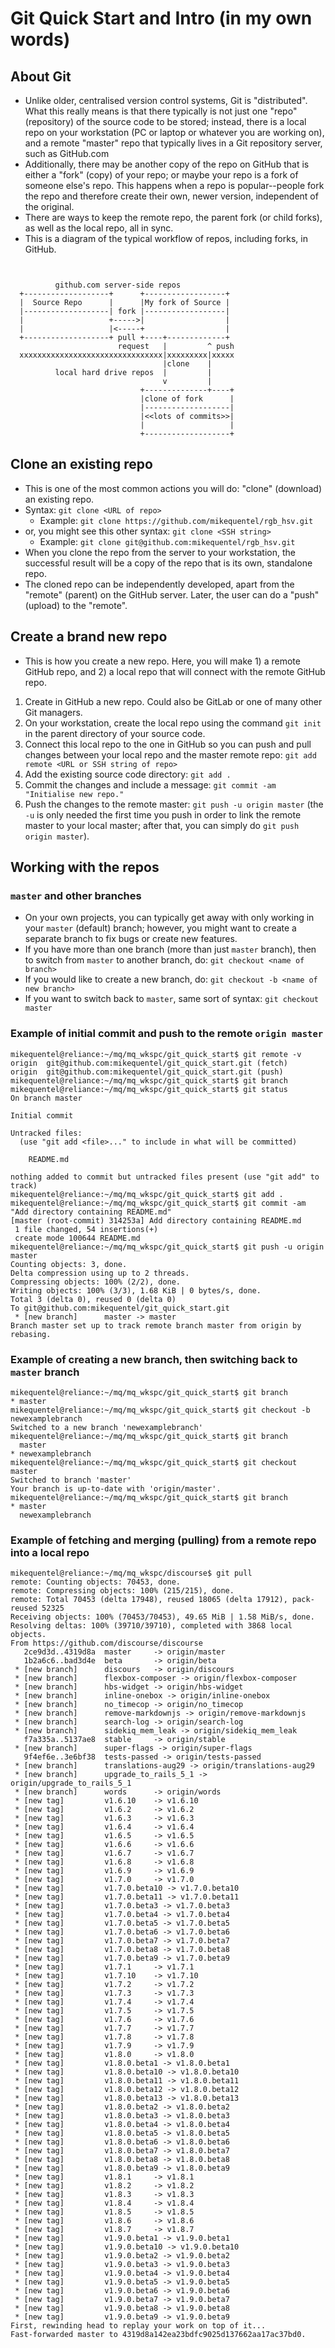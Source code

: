 # Git Quick Start and Intro (in my own words)
## About Git
* Unlike older, centralised version control systems, Git is "distributed". What this really means is that there typically is not just one "repo" (repository) of the source code to be stored; instead, there is a local repo on your workstation (PC or laptop or whatever you are working on), and a remote "master" repo that typically lives in a Git repository server, such as GitHub.com
* Additionally, there may be another copy of the repo on GitHub that is either a "fork" (copy) of your repo; or maybe your repo is a fork of someone else's repo. This happens when a repo is popular--people fork the repo and therefore create their own, newer version, independent of the original.
* There are ways to keep the remote repo, the parent fork (or child forks), as well as the local repo, all in sync.
* This is a diagram of the typical workflow of repos, including forks, in GitHub.

```


          github.com server-side repos
  +-------------------+      +------------------+
  |  Source Repo      |      |My fork of Source |
  |-------------------| fork |------------------|
  |                   +----->|                  |
  |                   |<-----+                  |
  +-------------------+ pull +----+-------------+
                        request   |         ^ push
  xxxxxxxxxxxxxxxxxxxxxxxxxxxxxxxx|xxxxxxxxx|xxxxx
                                  |clone    |
          local hard drive repos  |         |
                                  v         |
                             +--------------+----+
                             |clone of fork      |
                             |-------------------|
                             |<<lots of commits>>|
                             |                   |
                             +-------------------+
 ```

## Clone an existing repo
* This is one of the most common actions you will do: "clone" (download) an existing repo.
* Syntax: `git clone <URL of repo>`
  * Example: `git clone https://github.com/mikequentel/rgb_hsv.git`
* or, you might see this other syntax: `git clone <SSH string>`
  * Example: `git clone git@github.com:mikequentel/rgb_hsv.git`
* When you clone the repo from the server to your workstation, the successful result will be a copy of the repo that is its own, standalone repo.
* The cloned repo can be independently developed, apart from the "remote" (parent) on the GitHub server. Later, the user can do a "push" (upload) to the "remote".

## Create a brand new repo
* This is how you create a new repo. Here, you will make 1) a remote GitHub repo, and 2) a local repo that will connect with the remote GitHub repo.
1. Create in GitHub a new repo. Could also be GitLab or one of many other Git managers.
2. On your workstation, create the local repo using the command `git init` in the parent directory of your source code.
3. Connect this local repo to the one in GitHub so you can push and pull changes between your local repo and the master remote repo: `git add remote <URL or SSH string of repo>`
4. Add the existing source code directory: `git add .`
5. Commit the changes and include a message: `git commit -am "Initialise new repo."`
6. Push the changes to the remote master: `git push -u origin master` (the `-u` is only needed the first time you push in order to link the remote master to your local master; after that, you can simply do `git push origin master`).

## Working with the repos
### `master` and other branches
* On your own projects, you can typically get away with only working in your `master` (default) branch; however, you might want to create a separate branch to fix bugs or create new features.
* If you have more than one branch (more than just `master` branch), then to switch from `master` to another branch, do: `git checkout <name of branch>`
* If you would like to create a new branch, do: `git checkout -b <name of new branch>`
* If you want to switch back to `master`, same sort of syntax: `git checkout master`
### Example of initial commit and push to the remote `origin master`

```
mikequentel@reliance:~/mq/mq_wkspc/git_quick_start$ git remote -v
origin	git@github.com:mikequentel/git_quick_start.git (fetch)
origin	git@github.com:mikequentel/git_quick_start.git (push)
mikequentel@reliance:~/mq/mq_wkspc/git_quick_start$ git branch
mikequentel@reliance:~/mq/mq_wkspc/git_quick_start$ git status
On branch master

Initial commit

Untracked files:
  (use "git add <file>..." to include in what will be committed)

	README.md

nothing added to commit but untracked files present (use "git add" to track)
mikequentel@reliance:~/mq/mq_wkspc/git_quick_start$ git add .
mikequentel@reliance:~/mq/mq_wkspc/git_quick_start$ git commit -am "Add directory containing README.md"
[master (root-commit) 314253a] Add directory containing README.md
 1 file changed, 54 insertions(+)
 create mode 100644 README.md
mikequentel@reliance:~/mq/mq_wkspc/git_quick_start$ git push -u origin master
Counting objects: 3, done.
Delta compression using up to 2 threads.
Compressing objects: 100% (2/2), done.
Writing objects: 100% (3/3), 1.68 KiB | 0 bytes/s, done.
Total 3 (delta 0), reused 0 (delta 0)
To git@github.com:mikequentel/git_quick_start.git
 * [new branch]      master -> master
Branch master set up to track remote branch master from origin by rebasing.

```

### Example of creating a new branch, then switching back to `master` branch
```
mikequentel@reliance:~/mq/mq_wkspc/git_quick_start$ git branch
* master
mikequentel@reliance:~/mq/mq_wkspc/git_quick_start$ git checkout -b newexamplebranch
Switched to a new branch 'newexamplebranch'
mikequentel@reliance:~/mq/mq_wkspc/git_quick_start$ git branch
  master
* newexamplebranch
mikequentel@reliance:~/mq/mq_wkspc/git_quick_start$ git checkout master
Switched to branch 'master'
Your branch is up-to-date with 'origin/master'.
mikequentel@reliance:~/mq/mq_wkspc/git_quick_start$ git branch
* master
  newexamplebranch
```

### Example of fetching and merging (pulling) from a remote repo into a local repo
```
mikequentel@reliance:~/mq/mq_wkspc/discourse$ git pull
remote: Counting objects: 70453, done.
remote: Compressing objects: 100% (215/215), done.
remote: Total 70453 (delta 17948), reused 18065 (delta 17912), pack-reused 52325
Receiving objects: 100% (70453/70453), 49.65 MiB | 1.58 MiB/s, done.
Resolving deltas: 100% (39710/39710), completed with 3868 local objects.
From https://github.com/discourse/discourse
   2ce9d3d..4319d8a  master     -> origin/master
   1b2a6c6..bad3d4e  beta       -> origin/beta
 * [new branch]      discours   -> origin/discours
 * [new branch]      flexbox-composer -> origin/flexbox-composer
 * [new branch]      hbs-widget -> origin/hbs-widget
 * [new branch]      inline-onebox -> origin/inline-onebox
 * [new branch]      no_timecop -> origin/no_timecop
 * [new branch]      remove-markdownjs -> origin/remove-markdownjs
 * [new branch]      search-log -> origin/search-log
 * [new branch]      sidekiq_mem_leak -> origin/sidekiq_mem_leak
   f7a335a..5137ae8  stable     -> origin/stable
 * [new branch]      super-flags -> origin/super-flags
   9f4ef6e..3e6bf38  tests-passed -> origin/tests-passed
 * [new branch]      translations-aug29 -> origin/translations-aug29
 * [new branch]      upgrade_to_rails_5_1 -> origin/upgrade_to_rails_5_1
 * [new branch]      words      -> origin/words
 * [new tag]         v1.6.10    -> v1.6.10
 * [new tag]         v1.6.2     -> v1.6.2
 * [new tag]         v1.6.3     -> v1.6.3
 * [new tag]         v1.6.4     -> v1.6.4
 * [new tag]         v1.6.5     -> v1.6.5
 * [new tag]         v1.6.6     -> v1.6.6
 * [new tag]         v1.6.7     -> v1.6.7
 * [new tag]         v1.6.8     -> v1.6.8
 * [new tag]         v1.6.9     -> v1.6.9
 * [new tag]         v1.7.0     -> v1.7.0
 * [new tag]         v1.7.0.beta10 -> v1.7.0.beta10
 * [new tag]         v1.7.0.beta11 -> v1.7.0.beta11
 * [new tag]         v1.7.0.beta3 -> v1.7.0.beta3
 * [new tag]         v1.7.0.beta4 -> v1.7.0.beta4
 * [new tag]         v1.7.0.beta5 -> v1.7.0.beta5
 * [new tag]         v1.7.0.beta6 -> v1.7.0.beta6
 * [new tag]         v1.7.0.beta7 -> v1.7.0.beta7
 * [new tag]         v1.7.0.beta8 -> v1.7.0.beta8
 * [new tag]         v1.7.0.beta9 -> v1.7.0.beta9
 * [new tag]         v1.7.1     -> v1.7.1
 * [new tag]         v1.7.10    -> v1.7.10
 * [new tag]         v1.7.2     -> v1.7.2
 * [new tag]         v1.7.3     -> v1.7.3
 * [new tag]         v1.7.4     -> v1.7.4
 * [new tag]         v1.7.5     -> v1.7.5
 * [new tag]         v1.7.6     -> v1.7.6
 * [new tag]         v1.7.7     -> v1.7.7
 * [new tag]         v1.7.8     -> v1.7.8
 * [new tag]         v1.7.9     -> v1.7.9
 * [new tag]         v1.8.0     -> v1.8.0
 * [new tag]         v1.8.0.beta1 -> v1.8.0.beta1
 * [new tag]         v1.8.0.beta10 -> v1.8.0.beta10
 * [new tag]         v1.8.0.beta11 -> v1.8.0.beta11
 * [new tag]         v1.8.0.beta12 -> v1.8.0.beta12
 * [new tag]         v1.8.0.beta13 -> v1.8.0.beta13
 * [new tag]         v1.8.0.beta2 -> v1.8.0.beta2
 * [new tag]         v1.8.0.beta3 -> v1.8.0.beta3
 * [new tag]         v1.8.0.beta4 -> v1.8.0.beta4
 * [new tag]         v1.8.0.beta5 -> v1.8.0.beta5
 * [new tag]         v1.8.0.beta6 -> v1.8.0.beta6
 * [new tag]         v1.8.0.beta7 -> v1.8.0.beta7
 * [new tag]         v1.8.0.beta8 -> v1.8.0.beta8
 * [new tag]         v1.8.0.beta9 -> v1.8.0.beta9
 * [new tag]         v1.8.1     -> v1.8.1
 * [new tag]         v1.8.2     -> v1.8.2
 * [new tag]         v1.8.3     -> v1.8.3
 * [new tag]         v1.8.4     -> v1.8.4
 * [new tag]         v1.8.5     -> v1.8.5
 * [new tag]         v1.8.6     -> v1.8.6
 * [new tag]         v1.8.7     -> v1.8.7
 * [new tag]         v1.9.0.beta1 -> v1.9.0.beta1
 * [new tag]         v1.9.0.beta10 -> v1.9.0.beta10
 * [new tag]         v1.9.0.beta2 -> v1.9.0.beta2
 * [new tag]         v1.9.0.beta3 -> v1.9.0.beta3
 * [new tag]         v1.9.0.beta4 -> v1.9.0.beta4
 * [new tag]         v1.9.0.beta5 -> v1.9.0.beta5
 * [new tag]         v1.9.0.beta6 -> v1.9.0.beta6
 * [new tag]         v1.9.0.beta7 -> v1.9.0.beta7
 * [new tag]         v1.9.0.beta8 -> v1.9.0.beta8
 * [new tag]         v1.9.0.beta9 -> v1.9.0.beta9
First, rewinding head to replay your work on top of it...
Fast-forwarded master to 4319d8a142ea23bdfc9025d137662aa17ac37bd0.
```
